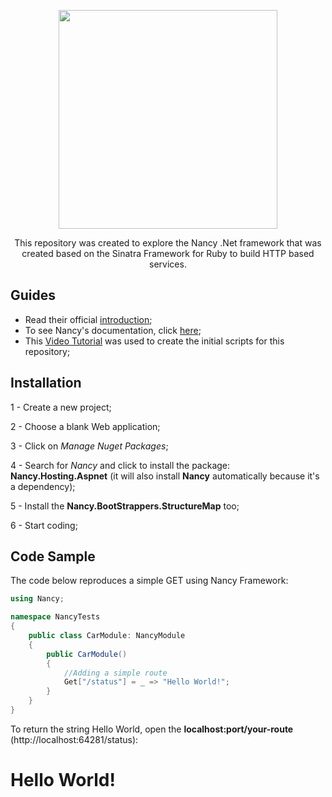 <p align="center">
  <img src="https://github.com/jvlessa/NancyFx--Case-Study/blob/master/images/logo.jpg" width="350">
</p>

<p align="center">This repository was created to explore the Nancy .Net framework that was created based on the Sinatra Framework for Ruby to build HTTP based services.</b></p>

## Guides
* Read their official [introduction](https://github.com/NancyFx/Nancy/blob/master/README.md);
* To see Nancy's documentation, click [here](https://github.com/NancyFx/Nancy/wiki/Documentation);
* This [Video Tutorial](https://www.youtube.com/watch?v=SJm7chCfaDs) was used to create the initial scripts for this repository;

## Installation
1 - Create a new project;

2 - Choose a blank Web application;

3 - Click on *Manage Nuget Packages*;

4 - Search for *Nancy* and click to install the package: **Nancy.Hosting.Aspnet** (it will also install **Nancy** automatically because it's a dependency);

5 - Install the **Nancy.BootStrappers.StructureMap** too;

6 - Start coding;

## Code Sample
The code below reproduces a simple GET using Nancy Framework:

```csharp
using Nancy;

namespace NancyTests
{
    public class CarModule: NancyModule
    {
        public CarModule()
        {
            //Adding a simple route
            Get["/status"] = _ => "Hello World!";
        }
    }
}
```

To return the string Hello World, open the **localhost:port/your-route** (http://localhost:64281/status):
# Hello World!
